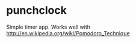 punchclock
==========

Simple timer app.  Works well with http://en.wikipedia.org/wiki/Pomodoro_Technique